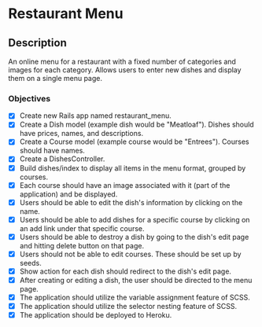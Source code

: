 # Restaurant Menu

## Description

An online menu for a restaurant with a fixed number of categories and images for each category. Allows users to enter new dishes and display them on a single menu page.


### Objectives

  * [x] Create new Rails app named restaurant_menu.
  * [x] Create a Dish model (example dish would be "Meatloaf"). Dishes should have prices, names, and descriptions.
  * [x] Create a Course model (example course would be "Entrees"). Courses should have names.
  * [x] Create a DishesController.
  * [x] Build dishes/index to display all items in the menu format, grouped by courses.
  * [x] Each course should have an image associated with it (part of the application) and be displayed.
  * [x] Users should be able to edit the dish's information by clicking on the name.
  * [x] Users should be able to add dishes for a specific course by clicking on an add link under that specific course.
  * [x] Users should be able to destroy a dish by going to the dish's edit page and hitting delete button on that page.
  * [x] Users should not be able to edit courses. These should be set up by seeds.
  * [x] Show action for each dish should redirect to the dish's edit page.
  * [x] After creating or editing a dish, the user should be directed to the menu page.
  * [x] The application should utilize the variable assignment feature of SCSS.
  * [x] The application should utilize the selector nesting feature of SCSS.
  * [x] The application should be deployed to Heroku.
